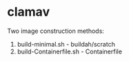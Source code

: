 # clamav
Two image construction methods:
1) build-minimal.sh - buildah/scratch
2) build-Containerfile.sh - Containerfile
